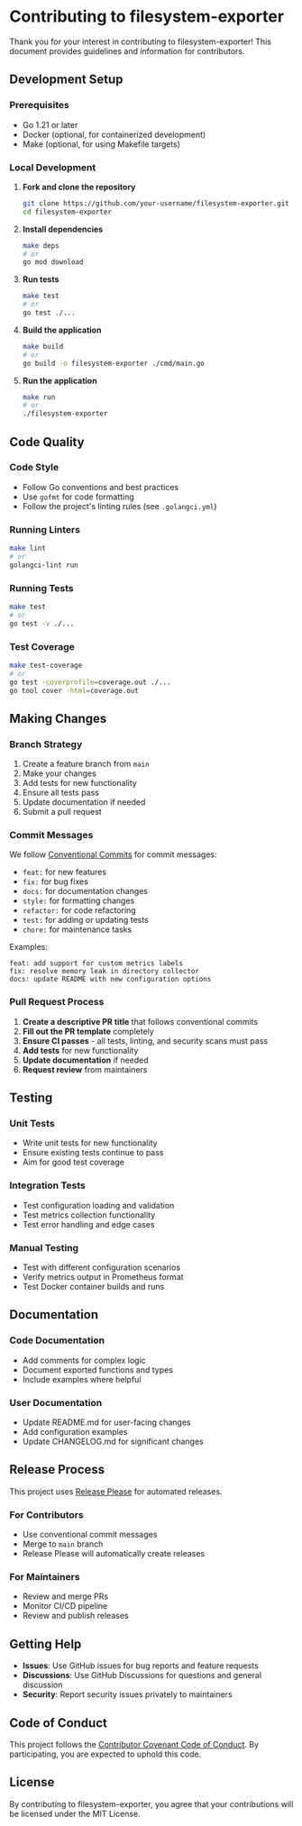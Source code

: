 # Contributing to filesystem-exporter

Thank you for your interest in contributing to filesystem-exporter! This document provides guidelines and information for contributors.

## Development Setup

### Prerequisites
- Go 1.21 or later
- Docker (optional, for containerized development)
- Make (optional, for using Makefile targets)

### Local Development

1. **Fork and clone the repository**
   ```bash
   git clone https://github.com/your-username/filesystem-exporter.git
   cd filesystem-exporter
   ```

2. **Install dependencies**
   ```bash
   make deps
   # or
   go mod download
   ```

3. **Run tests**
   ```bash
   make test
   # or
   go test ./...
   ```

4. **Build the application**
   ```bash
   make build
   # or
   go build -o filesystem-exporter ./cmd/main.go
   ```

5. **Run the application**
   ```bash
   make run
   # or
   ./filesystem-exporter
   ```

## Code Quality

### Code Style
- Follow Go conventions and best practices
- Use `gofmt` for code formatting
- Follow the project's linting rules (see `.golangci.yml`)

### Running Linters
```bash
make lint
# or
golangci-lint run
```

### Running Tests
```bash
make test
# or
go test -v ./...
```

### Test Coverage
```bash
make test-coverage
# or
go test -coverprofile=coverage.out ./...
go tool cover -html=coverage.out
```

## Making Changes

### Branch Strategy
1. Create a feature branch from `main`
2. Make your changes
3. Add tests for new functionality
4. Ensure all tests pass
5. Update documentation if needed
6. Submit a pull request

### Commit Messages
We follow [Conventional Commits](https://www.conventionalcommits.org/) for commit messages:

- `feat:` for new features
- `fix:` for bug fixes
- `docs:` for documentation changes
- `style:` for formatting changes
- `refactor:` for code refactoring
- `test:` for adding or updating tests
- `chore:` for maintenance tasks

Examples:
```
feat: add support for custom metrics labels
fix: resolve memory leak in directory collector
docs: update README with new configuration options
```

### Pull Request Process

1. **Create a descriptive PR title** that follows conventional commits
2. **Fill out the PR template** completely
3. **Ensure CI passes** - all tests, linting, and security scans must pass
4. **Add tests** for new functionality
5. **Update documentation** if needed
6. **Request review** from maintainers

## Testing

### Unit Tests
- Write unit tests for new functionality
- Ensure existing tests continue to pass
- Aim for good test coverage

### Integration Tests
- Test configuration loading and validation
- Test metrics collection functionality
- Test error handling and edge cases

### Manual Testing
- Test with different configuration scenarios
- Verify metrics output in Prometheus format
- Test Docker container builds and runs

## Documentation

### Code Documentation
- Add comments for complex logic
- Document exported functions and types
- Include examples where helpful

### User Documentation
- Update README.md for user-facing changes
- Add configuration examples
- Update CHANGELOG.md for significant changes

## Release Process

This project uses [Release Please](https://github.com/google-github-actions/release-please-action) for automated releases.

### For Contributors
- Use conventional commit messages
- Merge to `main` branch
- Release Please will automatically create releases

### For Maintainers
- Review and merge PRs
- Monitor CI/CD pipeline
- Review and publish releases

## Getting Help

- **Issues**: Use GitHub issues for bug reports and feature requests
- **Discussions**: Use GitHub Discussions for questions and general discussion
- **Security**: Report security issues privately to maintainers

## Code of Conduct

This project follows the [Contributor Covenant Code of Conduct](CODE_OF_CONDUCT.md). By participating, you are expected to uphold this code.

## License

By contributing to filesystem-exporter, you agree that your contributions will be licensed under the MIT License.

